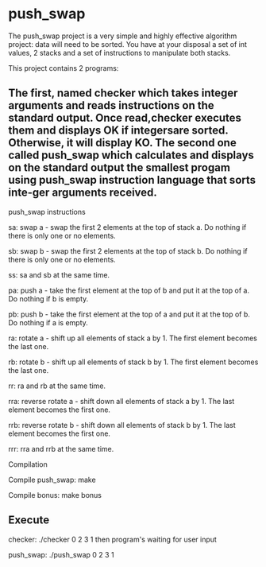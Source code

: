 # push_swap
The push_swap project is a very simple and highly effective algorithm project: data will need to be sorted. You have at your disposal a set of int values, 2 stacks and a set of instructions to manipulate both stacks.

This project contains 2 programs:

The first, named checker which takes integer arguments and reads instructions on the standard output. Once read,checker executes them and displays OK if integersare sorted. Otherwise, it will display KO.
The second one called push_swap which calculates and displays on the standard output the smallest progam using push_swap instruction language that sorts inte-ger arguments received.
--------------------------------------
push_swap instructions

sa: swap a - swap the first 2 elements at the top of stack a. Do nothing if there is only one or no elements.

sb: swap b - swap the first 2 elements at the top of stack b. Do nothing if there is only one or no elements.

ss: sa and sb at the same time.

pa: push a - take the first element at the top of b and put it at the top of a. Do nothing if b is empty.

pb: push b - take the first element at the top of a and put it at the top of b. Do nothing if a is empty.

ra: rotate a - shift up all elements of stack a by 1. The first element becomes the last one.

rb: rotate b - shift up all elements of stack b by 1. The first element becomes the last one.

rr: ra and rb at the same time.

rra: reverse rotate a - shift down all elements of stack a by 1. The last element becomes the first one.

rrb: reverse rotate b - shift down all elements of stack b by 1. The last element becomes the first one.

rrr: rra and rrb at the same time.

Compilation

Compile push_swap: make

Compile bonus: make bonus

Execute
--------------------
checker: ./checker 0 2 3 1 then program's waiting for user input

push_swap: ./push_swap 0 2 3 1

